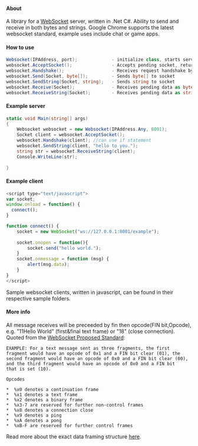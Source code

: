 #### About
A library for a [WebSocket][1] server, written in .Net C#. Ability to send and receive in both bytes and strings. 
Google Chrome supports the latest websocket standard, example uses include chat or game apps.

#### How to use
```csharp
Websocket(IPAddress, port);				- initialize class, starts server
websocket.AcceptSocket();				- Accepts pending socket, returns socket
websocket.Handshake();					- Receives request handshake bytes and sends reply, true if succeeds
websocket.Send(Socket, byte[]);			- Sends byte[] to socket
websocket.SendString(Socket, string);	- Sends string to socket
websocket.Receive(Socket);				- Receives pending data as byte[]
websocket.ReceiveString(Socket);		- Receives pending data as string
```

#### Example server
```csharp
static void Main(string[] args)
{
	Websocket websocket = new Websocket(IPAddress.Any, 8001);
	Socket client = websocket.AcceptSocket();
	websocket.Handshake(client); //can use if statement
	websocket.SendString(client, "hello to you.");
	string str = websocket.ReceiveString(client);
	Console.WriteLine(str);
	
}
```

#### Example client
```javascript
<script type="text/javascript">
var socket;
window.onload = function() {
  connect();
}

function connect() {
	socket = new WebSocket("ws://127.0.0.1:8001/example");
	
	socket.onopen = function(){
		socket.send("hello world.");
	}
	socket.onmessage = function (msg) {
		alert(msg.data);
	}
}
</script>
```
Sample websocket clients, written in javascript, can be found in their respective sample folders.

#### More info

All message receives will be preceeded by fin then opcode(FIN bit,Opcode), e.g. "11Hello World" (first&final text frame) or "18" (close connection).
Quoted from the [WebSocket Proposed Standard][3]:
```javscript
EXAMPLE: For a text message sent as three fragments, the first
fragment would have an opcode of 0x1 and a FIN bit clear (01), the
second fragment would have an opcode of 0x0 and a FIN bit clear (00),
and the third fragment would have an opcode of 0x0 and a FIN bit
that is set (10).
      
Opcodes
      
*  %x0 denotes a continuation frame
*  %x1 denotes a text frame
*  %x2 denotes a binary frame
*  %x3-7 are reserved for further non-control frames
*  %x8 denotes a connection close
*  %x9 denotes a ping
*  %xA denotes a pong
*  %xB-F are reserved for further control frames
```
Read more about the exact data framing structure [here][4].

[1]: http://en.wikipedia.org/wiki/WebSocket
[2]: http://www.microsoft.com/en-us/download/details.aspx?id=9983
[3]: http://tools.ietf.org/html/rfc6455
[4]: http://tools.ietf.org/html/draft-ietf-hybi-thewebsocketprotocol-17#section-5.2